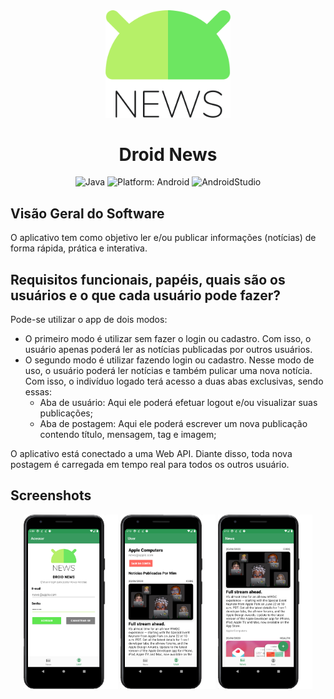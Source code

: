<div align = "center">
<img src="Assets/logo.png" width="200" />
</div>

<h1><div align = "center"> Droid News </div></h1>

<p></p>
<p align="center">
<img src="https://img.shields.io/badge/Language-Java-brightgreen.svg" alt="Java"/>
<img src="https://img.shields.io/badge/Platform-Android-purple.svg" alt="Platform: Android"/>
<img src="https://img.shields.io/badge/AndroidStudio-4.0-orange.svg" alt="AndroidStudio"/>
</p>

## Visão Geral do Software

O aplicativo tem como objetivo ler e/ou publicar informações (notícias) de forma rápida, prática e interativa.

## Requisitos funcionais, papéis, quais são os usuários e o que cada usuário pode fazer?

Pode-se utilizar o app de dois modos:

* O primeiro modo é utilizar sem fazer o login ou cadastro. Com isso, o usuário apenas poderá ler as notícias publicadas por outros usuários.
* O segundo modo é utilizar fazendo login ou cadastro. Nesse modo de uso, o usuário poderá ler notícias e também pulicar uma nova notícia. Com isso, o indivíduo logado terá acesso a duas abas exclusivas, sendo essas:
  * Aba de usuário: Aqui ele poderá efetuar logout e/ou visualizar suas publicações;
  * Aba de postagem: Aqui ele poderá escrever um nova publicação contendo título, mensagem, tag e imagem;
  
O aplicativo está conectado a uma Web API. Diante disso, toda nova postagem é carregada em tempo real para todos os outros usuário.

## Screenshots

<p align="center">
<img src="Assets/1.png" width="30%"/>
<img src="Assets/2.png" width="30%"/>
<img src="Assets/3.png" width="30%"/>
</p>
